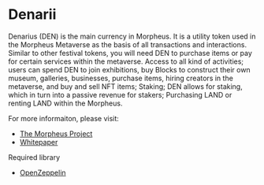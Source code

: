 # Denarii

Denarius (DEN) is the main currency in Morpheus. It is a utility token used in the Morpheus Metaverse as the basis of all transactions and interactions. Similar to other festival tokens, you will need DEN to purchase items or pay for certain services within the metaverse.
Access to all kind of activities; users can spend DEN to join exhibitions, buy Blocks to construct their own museum, galleries, businesses, purchase items, hiring creators in the metaverse, and buy and sell NFT items;
Staking; DEN allows for staking, which in turn into a passive revenue for stakers;
Purchasing LAND or renting LAND within the Morpheus.

For more informaiton, please visit:
- [The Morpheus Project](https://morpheus.art/)
- [Whitepaper](https://whitepaper.morpheus.art/)

Required library
- [OpenZeppelin](https://openzeppelin.com/)